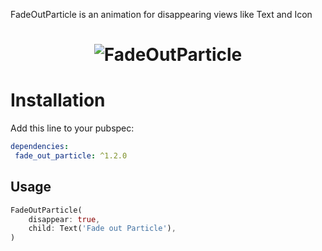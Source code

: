 FadeOutParticle is an animation for disappearing views like Text and Icon
<h1 align="center">
<img src="https://raw.githubusercontent.com/hoomanmmd/fade_out_particle/main/preview.gif" alt="FadeOutParticle" />
</h1>

# Installation
Add this line to your pubspec:
```yaml  
dependencies:  
 fade_out_particle: ^1.2.0
```  

## Usage
```dart
FadeOutParticle(
    disappear: true,
    child: Text('Fade out Particle'),
)
```

